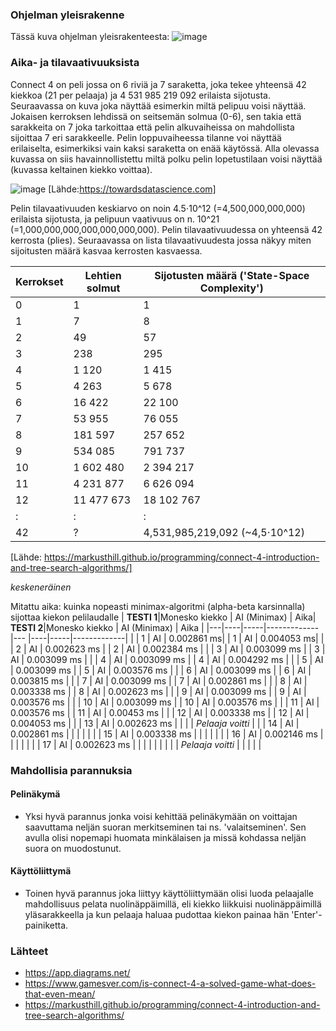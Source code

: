 ### Ohjelman yleisrakenne
Tässä kuva ohjelman yleisrakenteesta:
![image](https://user-images.githubusercontent.com/101586122/204743829-0cd8353d-3070-44f2-9911-d0522be750c2.png)
 

### Aika- ja tilavaativuuksista
Connect 4 on peli jossa on 6 riviä ja 7 saraketta, joka tekee yhteensä 42 kiekkoa (21 per pelaaja) ja 4 531 985 219 092 erilaista sijotusta. Seuraavassa on kuva joka näyttää esimerkin miltä pelipuu voisi näyttää. Jokaisen kerroksen lehdissä on seitsemän solmua (0-6), sen takia että sarakkeita on 7 joka tarkoittaa että pelin alkuvaiheissa on mahdollista sijoittaa 7 eri sarakkeelle. Pelin loppuvaiheessa tilanne voi näyttää erilaiselta, esimerkiksi vain kaksi saraketta on enää käytössä. Alla olevassa kuvassa on siis havainnollistettu miltä polku pelin lopetustilaan voisi näyttää (kuvassa keltainen kiekko voittaa).

![image](https://user-images.githubusercontent.com/101586122/204755578-27d0e0dc-dc1d-4b6c-9eee-aa76753460cc.png) [Lähde:https://towardsdatascience.com]

Pelin tilavaativuuden keskiarvo on noin 4.5⋅10^12 (=4,500,000,000,000) erilaista sijotusta, ja pelipuun vaativuus on n. 10^21 (=1,000,000,000,000,000,000,000). Pelin tilavaativuudessa on yhteensä 42 kerrosta (plies). Seuraavassa on lista tilavaativuudesta jossa näkyy miten sijoitusten määrä kasvaa kerrosten kasvaessa.

| Kerrokset | Lehtien solmut | Sijotusten määrä ('State-Space Complexity') |
|---|----|---|
| 0 | 1 | 1 |
| 1 | 7 | 8 | 
| 2 | 49 | 57 | 
| 3 |  238 | 295 | 
| 4 | 1 120 | 1 415 | 
| 5 | 4 263 | 5 678 | 
| 6 | 16 422 | 22 100 | 
| 7 | 53 955 | 76 055 | 
| 8 | 181 597 | 257 652 | 
| 9 | 534 085 | 791 737 |
| 10 | 1 602 480 | 2 394 217 |
| 11 | 4 231 877 | 6 626 094 |
| 12 | 11 477 673 | 18 102 767 |
| : | : | : |
| 42 | ? | 4,531,985,219,092 (~4,5⋅10^12) |

[Lähde: https://markusthill.github.io/programming/connect-4-introduction-and-tree-search-algorithms/]

*keskeneräinen*

Mitattu aika: kuinka nopeasti minimax-algoritmi (alpha-beta karsinnalla) sijottaa kiekon pelilaudalle
| **TESTI 1**|Monesko kiekko | AI (Minimax) | Aika| **TESTI 2**|Monesko kiekko | AI (Minimax) | Aika |
|---|----|-----|-------------|--- |----|-----|-------------|
| | 1 | AI | 0.002861 ms|    | 1 | AI | 0.004053 ms|
| | 2 | AI |  0.002623 ms |  | 2 | AI | 0.002384 ms |
| | 3 | AI | 0.003099 ms |   | 3 | AI | 0.003099 ms |
| | 4 | AI | 0.003099 ms |   | 4 | AI |  0.004292 ms |
| | 5 | AI | 0.003099 ms |   | 5 | AI | 0.003576 ms |
| | 6 | AI | 0.003099 ms |   | 6 | AI | 0.003815 ms |
| | 7 | AI | 0.003099 ms |   | 7 | AI |  0.002861 ms |
| | 8 | AI | 0.003338 ms |   | 8 | AI | 0.002623 ms |
| | 9 | AI | 0.003099 ms |   | 9 | AI | 0.003576 ms |
| | 10 | AI | 0.003099 ms |  | 10 | AI | 0.003576 ms |
| | 11 | AI | 0.003576 ms |  | 11 | AI | 0.00453 ms |
| | 12 | AI | 0.003338 ms |  | 12 | AI | 0.004053 ms |
| | 13 | AI | 0.002623 ms |  | | | *Pelaaja voitti* |
| | 14 | AI | 0.002861 ms |  | | | |
| | 15 | AI | 0.003338 ms |  | | | |
| | 16 | AI | 0.002146 ms |  | | | |
| | 17 | AI | 0.002623 ms |  | | | |
| |  |  | *Pelaaja voitti* |   | | | |



### Mahdollisia parannuksia
#### Pelinäkymä
- Yksi hyvä parannus jonka voisi kehittää pelinäkymään on voittajan saavuttama neljän suoran merkitseminen tai ns. 'valaitseminen'. Sen avulla olisi nopemapi huomata minkälaisen ja missä kohdassa neljän suora on muodostunut.
#### Käyttöliittymä
- Toinen hyvä parannus joka liittyy käyttöliittymään olisi luoda pelaajalle mahdollisuus pelata nuolinäppäimillä, eli kiekko liikkuisi nuolinäppäimillä
yläsarakkeella ja kun pelaaja haluaa pudottaa kiekon painaa hän 'Enter'-painiketta.


### Lähteet
* https://app.diagrams.net/
* https://www.gamesver.com/is-connect-4-a-solved-game-what-does-that-even-mean/
* https://markusthill.github.io/programming/connect-4-introduction-and-tree-search-algorithms/
